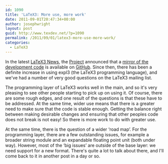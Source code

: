 ```yaml
---
id: 1090
title: 'LaTeX3: More use, more work'
date: 2011-09-01T20:47:34+00:00
author: josephwright
layout: post
guid: http://www.texdev.net/?p=1090
permalink: /2011/09/01/latex3-more-use-more-work/
categories:
  - LaTeX3
---
```

In the latest [LaTeX3 News](http://www.latex-project.org/site-news.html#2011-08-09), the [Project](http://www.latex-project.org/) announced that a [mirror of the development code](https://github.com/latex3/svn-mirror) is available on [GitHub](http://github.com/). Since then, there has been a definite increase in using expl3 (the LaTeX3 programming language), and we've had a number of very good questions on the LaTeX3 mailing list.

The programming layer of LaTeX3 works well in the main, and so it's very pleasing to see other people starting to pick up on using it. Of course, there are some rough edges, and one result of the questions is that these have to be addressed. At the same time, wider use means that there is a greater need to make sure that the code is stable enough. Getting the balance right between making desirable changes and ensuring that other peoples code does not break is not easy! So there is more work to do with greater use.

At the same time, there is the question of a wider ‘road map’. For the programming layer, there are a few outstanding issues, for example a broader string module and an expandable floating point unit (both under way). However, most of the ‘big issues’ are outside of the base layer: we need support for a new format. There's quite a lot to talk about there, and I'll come back to it in another post in a day or so.

